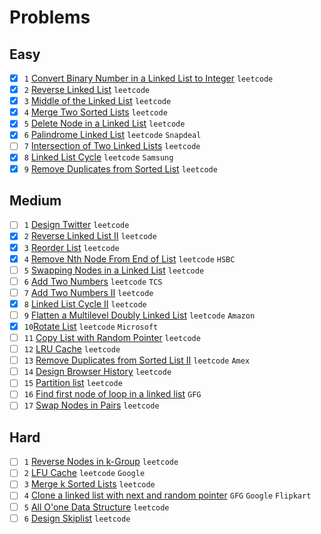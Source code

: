 # Problems

## Easy
- [x] `1` [Convert Binary Number in a Linked List to Integer](https://leetcode.com/problems/convert-binary-number-in-a-linked-list-to-integer/) `leetcode`
- [x] `2` [Reverse Linked List](https://leetcode.com/problems/reverse-linked-list/) `leetcode`
- [x] `3` [Middle of the Linked List](https://leetcode.com/problems/middle-of-the-linked-list/) `leetcode`
- [x] `4` [Merge Two Sorted Lists](https://leetcode.com/problems/merge-two-sorted-lists/) `leetcode`
- [x] `5` [Delete Node in a Linked List](https://leetcode.com/problems/delete-node-in-a-linked-list/) `leetcode`
- [x] `6` [Palindrome Linked List](https://leetcode.com/problems/palindrome-linked-list/) `leetcode` `Snapdeal`
- [ ] `7` [Intersection of Two Linked Lists](https://leetcode.com/problems/intersection-of-two-linked-lists/) `leetcode`
-[x] `8` [Linked List Cycle](https://leetcode.com/problems/linked-list-cycle/) `leetcode` `Samsung`
-[x] `9` [Remove Duplicates from Sorted List](https://leetcode.com/problems/remove-duplicates-from-sorted-list/) `leetcode`

## Medium
- [ ] `1` [Design Twitter](https://leetcode.com/problems/design-twitter/) `leetcode`
- [x] `2` [Reverse Linked List II](https://leetcode.com/problems/reverse-linked-list-ii/) `leetcode`
- [x] `3` [Reorder List](https://leetcode.com/problems/reorder-list/) `leetcode`
- [x] `4` [Remove Nth Node From End of List](https://leetcode.com/problems/remove-nth-node-from-end-of-list/) `leetcode` `HSBC`
- [ ] `5` [Swapping Nodes in a Linked List](https://leetcode.com/problems/swapping-nodes-in-a-linked-list/) `leetcode`
- [ ] `6` [Add Two Numbers](https://leetcode.com/problems/add-two-numbers/) `leetcode` `TCS`
- [ ] `7` [Add Two Numbers II](https://leetcode.com/problems/add-two-numbers-ii/) `leetcode`
- [x] `8` [Linked List Cycle II](https://leetcode.com/problems/linked-list-cycle-ii/) `leetcode`
- [ ] `9` [Flatten a Multilevel Doubly Linked List](https://leetcode.com/problems/flatten-a-multilevel-doubly-linked-list/) `leetcode` `Amazon`
- [x] `10`[Rotate List](https://leetcode.com/problems/rotate-list/) `leetcode` `Microsoft`
- [ ] `11` [Copy List with Random Pointer](https://leetcode.com/problems/copy-list-with-random-pointer/) `leetcode`
- [ ] `12` [LRU Cache](https://leetcode.com/problems/lru-cache/) `leetcode`
- [ ] `13` [Remove Duplicates from Sorted List II](https://leetcode.com/problems/remove-duplicates-from-sorted-list-ii/) `leetcode` `Amex`
- [ ] `14` [Design Browser History](https://leetcode.com/problems/design-browser-history/) `leetcode`
- [ ] `15` [Partition list](https://leetcode.com/problems/partition-list/) `leetcode`
- [ ] `16` [Find first node of loop in a linked list](https://www.geeksforgeeks.org/find-first-node-of-loop-in-a-linked-list/) `GFG`
- [ ] `17` [Swap Nodes in Pairs](https://leetcode.com/problems/swap-nodes-in-pairs/) `leetcode`

## Hard
-[ ] `1` [Reverse Nodes in k-Group](https://leetcode.com/problems/reverse-nodes-in-k-group/) `leetcode`
-[ ] `2` [LFU Cache](https://leetcode.com/problems/lfu-cache/) `leetcode` `Google`
-[ ] `3` [Merge k Sorted Lists](https://leetcode.com/problems/merge-k-sorted-lists/) `leetcode`
-[ ] `4` [Clone a linked list with next and random pointer](https://www.geeksforgeeks.org/clone-linked-list-next-random-pointer-o1-space/) `GFG` `Google` `Flipkart`
-[ ] `5` [All O'one Data Structure](https://leetcode.com/problems/all-oone-data-structure/) `leetcode`
-[ ] `6` [Design Skiplist](https://leetcode.com/problems/design-skiplist/) `leetcode`
